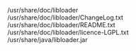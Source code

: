 /usr/share/doc/libloader  
/usr/share/doc/libloader/ChangeLog.txt  
/usr/share/doc/libloader/README.txt  
/usr/share/doc/libloader/licence-LGPL.txt  
/usr/share/java/libloader.jar  
